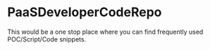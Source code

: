 # PaaSDeveloperCodeRepo
This would be a one stop place where you can find frequently used POC/Script/Code snippets. 
